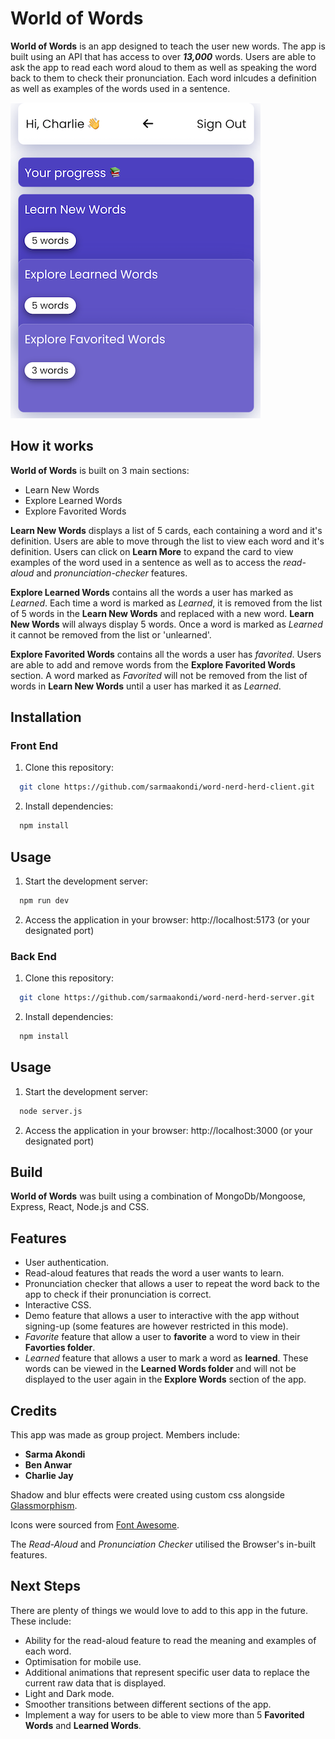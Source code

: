 # World of Words

**World of Words** is an app designed to teach the user new words. The app is built using an API that has access to over **_13,000_** words. Users are able to ask the app to read each word aloud to them as well as speaking the word back to them to check their pronunciation. Each word inlcudes a definition as well as examples of the words used in a sentence.

![an screenshot of World of Words Dashboard](/public/WoW.png)

## How it works

**World of Words** is built on 3 main sections:

-   Learn New Words
-   Explore Learned Words
-   Explore Favorited Words

**Learn New Words** displays a list of 5 cards, each containing a word and it's definition. Users are able to move through the list to view each word and it's definition. Users can click on **Learn More** to expand the card to view examples of the word used in a sentence as well as to access the _read-aloud_ and _pronunciation-checker_ features.

**Explore Learned Words** contains all the words a user has marked as _Learned_. Each time a word is marked as _Learned_, it is removed from the list of 5 words in the **Learn New Words** and replaced with a new word. **Learn New Words** will always display 5 words. Once a word is marked as _Learned_ it cannot be removed from the list or 'unlearned'.

**Explore Favorited Words** contains all the words a user has _favorited_. Users are able to add and remove words from the **Explore Favorited Words** section. A word marked as _Favorited_ will not be removed from the list of words in **Learn New Words** until a user has marked it as _Learned_.

## Installation

### Front End

1. Clone this repository:

```bash
  git clone https://github.com/sarmaakondi/word-nerd-herd-client.git
```

2. Install dependencies:

```bash
  npm install
```

## Usage

1. Start the development server:

```bash
  npm run dev
```

2. Access the application in your browser: http://localhost:5173 (or your designated port)

### Back End

1. Clone this repository:

```bash
  git clone https://github.com/sarmaakondi/word-nerd-herd-server.git
```

2. Install dependencies:

```bash
  npm install
```

## Usage

1. Start the development server:

```bash
  node server.js
```

2. Access the application in your browser: http://localhost:3000 (or your designated port)

## Build

**World of Words** was built using a combination of MongoDb/Mongoose, Express, React, Node.js and CSS.

## Features

-   User authentication.
-   Read-aloud features that reads the word a user wants to learn.
-   Pronunciation checker that allows a user to repeat the word back to the app to check if their pronunciation is correct.
-   Interactive CSS.
-   Demo feature that allows a user to interactive with the app without signing-up (some features are however restricted in this mode).
-   _Favorite_ feature that allow a user to **favorite** a word to view in their **Favorties folder**.
-   _Learned_ feature that allows a user to mark a word as **learned**. These words can be viewed in the **Learned Words folder** and will not be displayed to the user again in the **Explore Words** section of the app.

## Credits

This app was made as group project. Members include:

-   **Sarma Akondi**
-   **Ben Anwar**
-   **Charlie Jay**

Shadow and blur effects were created using custom css alongside [Glassmorphism](https://hype4.academy/tools/glassmorphism-generator).

Icons were sourced from [Font Awesome](https://fontawesome.com/search?m=free&o=r).

The _Read-Aloud_ and _Pronunciation Checker_ utilised the Browser's in-built features.

## Next Steps

There are plenty of things we would love to add to this app in the future. These include:

-   Ability for the read-aloud feature to read the meaning and examples of each word.
-   Optimisation for mobile use.
-   Additional animations that represent specific user data to replace the current raw data that is displayed.
-   Light and Dark mode.
-   Smoother transitions between different sections of the app.
-   Implement a way for users to be able to view more than 5 **Favorited Words** and **Learned Words**.
